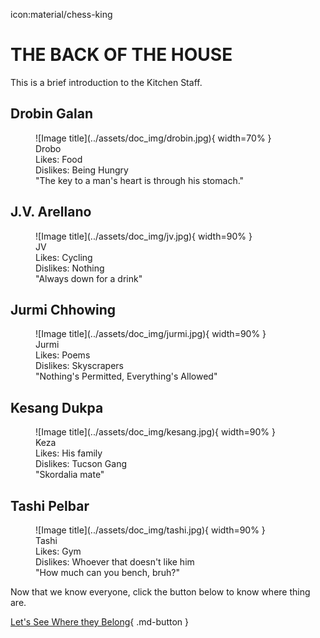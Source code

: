 icon:material/chess-king

# THE BACK OF THE HOUSE

 This is a brief introduction to the Kitchen Staff.

## Drobin Galan

<figure markdown="span" >
  ![Image title](../assets/doc_img/drobin.jpg){ width=70% }
  <figcaption> 
  Drobo 
  <br> 
  Likes: Food 
  <br> 
  Dislikes: Being Hungry 
  <br>
  "The key to a man's heart is through his stomach."
  </figcaption>
</figure>

## J.V. Arellano

<figure markdown="span" >
  ![Image title](../assets/doc_img/jv.jpg){ width=90% }
  <figcaption> 
  JV 
  <br> 
  Likes: Cycling 
  <br> 
  Dislikes: Nothing 
  <br>
  "Always down for a drink"
  </figcaption>
</figure>

## Jurmi Chhowing

<figure markdown="span" >
  ![Image title](../assets/doc_img/jurmi.jpg){ width=90% }
  <figcaption> 
  Jurmi 
  <br> 
  Likes: Poems 
  <br> 
  Dislikes: Skyscrapers 
  <br>
  "Nothing's Permitted, Everything's Allowed"
  </figcaption>
</figure>

## Kesang Dukpa

<figure markdown="span" >
  ![Image title](../assets/doc_img/kesang.jpg){ width=90% }
  <figcaption> 
  Keza
  <br> 
  Likes: His family 
  <br> 
  Dislikes: Tucson Gang 
  <br>
  "Skordalia mate"
  </figcaption>
</figure>


## Tashi Pelbar

<figure markdown="span" >
  ![Image title](../assets/doc_img/tashi.jpg){ width=90% }
  <figcaption> 
  Tashi
  <br> 
  Likes: Gym 
  <br> 
  Dislikes: Whoever that doesn't like him 
  <br>
  "How much can you bench, bruh?"
  </figcaption>
</figure>



Now that we know everyone, click the button below to know where thing are.


[Let's See Where they Belong](../where_is_page/TheBar.md){ .md-button }
